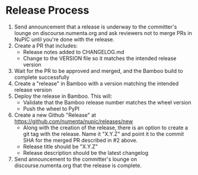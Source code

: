 # Release Process

1. Send announcement that a release is underway to the committer's lounge on
discourse.numenta.org and ask reviewers not to merge PRs in NuPIC until you're
done with the release.
2. Create a PR that includes:
    - Release notes added to CHANGELOG.md
    - Change to the VERSION file so it matches the intended release version
3. Wait for the PR to be approved and merged, and the Bamboo build to complete
successfully
4. Create a "release" in Bamboo with a version matching the intended release
version
5. Deploy the release in Bamboo. This will:
    - Validate that the Bamboo release number matches the wheel version
    - Push the wheel to PyPI
6. Create a new Github "Release" at https://github.com/numenta/nupic/releases/new
    - Along with the creation of the release, there is an option to create a git tag with the release. Name it "X.Y.Z" and point it to the commit SHA for the merged PR described in #2 above.
    - Release title should be "X.Y.Z"
    - Release description should be the latest changelog
7. Send announcement to the committer's lounge on discourse.numenta.org that the release is complete.
